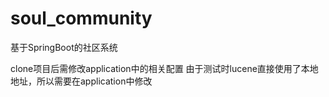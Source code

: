 # soul_community
基于SpringBoot的社区系统

clone项目后需修改application中的相关配置
由于测试时lucene直接使用了本地地址，所以需要在application中修改
